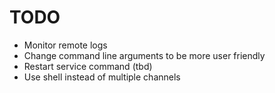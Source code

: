 # TODO

- Monitor remote logs
- Change command line arguments to be more user friendly
- Restart service command (tbd)
- Use shell instead of multiple channels

